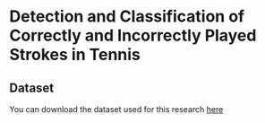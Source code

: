 # Detection and Classification of Correctly and Incorrectly Played Strokes in Tennis

## Dataset
You can download the dataset used for this research [here](https://drive.google.com/drive/folders/1_KUNMlvGq5OZn8yXYHlnmMz2PTsQH9-U)
